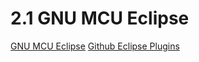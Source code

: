 # 2.1 GNU MCU Eclipse

[GNU MCU Eclipse](https://gnu-mcu-eclipse.github.io/)
[Github Eclipse Plugins](https://github.com/gnu-mcu-eclipse/eclipse-plugins)
